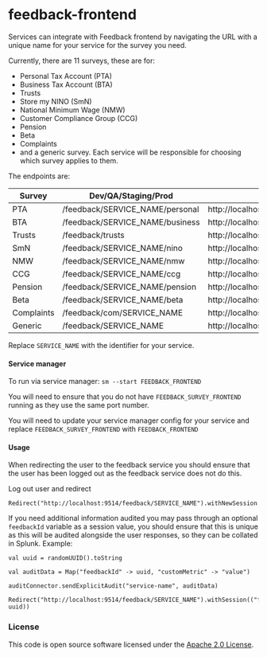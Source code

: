 
# feedback-frontend

Services can integrate with Feedback frontend by navigating the URL with a unique name for your service for the survey you need.

Currently, there are 11 surveys, these are for:
* Personal Tax Account (PTA)
* Business Tax Account (BTA)
* Trusts
* Store my NINO (SmN)
* National Minimum Wage (NMW)
* Customer Compliance Group (CCG)
* Pension
* Beta
* Complaints
* and a generic survey. Each service will be responsible for choosing which survey applies to them.

The endpoints are:

| Survey        | Dev/QA/Staging/Prod                  | Local                                                     |
|---------------|--------------------------------------|-----------------------------------------------------------|
| PTA           | /feedback/SERVICE_NAME/personal      | http://localhost:9514/feedback/SERVICE_NAME/personal      |
| BTA           | /feedback/SERVICE_NAME/business      | http://localhost:9514/feedback/SERVICE_NAME/business      |
| Trusts        | /feedback/trusts                     | http://localhost:9514/feedback/trusts                     |
| SmN           | /feedback/SERVICE_NAME/nino          | http://localhost:9514/feedback/SERVICE_NAME/nino          |
| NMW           | /feedback/SERVICE_NAME/nmw           | http://localhost:9514/feedback/SERVICE_NAME/nmw           |
| CCG           | /feedback/SERVICE_NAME/ccg           | http://localhost:9514/feedback/SERVICE_NAME/ccg           |
| Pension       | /feedback/SERVICE_NAME/pension       | http://localhost:9514/feedback/SERVICE_NAME/pension       |
| Beta          | /feedback/SERVICE_NAME/beta          | http://localhost:9514/feedback/SERVICE_NAME/beta          | 
| Complaints    | /feedback/com/SERVICE_NAME           | http://localhost:9514/feedback/com/SERVICE_NAME           |
| Generic       | /feedback/SERVICE_NAME               | http://localhost:9514/feedback/SERVICE_NAME               |

Replace `SERVICE_NAME` with the identifier for your service.

#### Service manager

To run via service manager: `sm --start FEEDBACK_FRONTEND`

You will need to ensure that you do not have `FEEDBACK_SURVEY_FRONTEND` running as they use the same port number.

You will need to update your service manager config for your service and replace `FEEDBACK_SURVEY_FRONTEND` with `FEEDBACK_FRONTEND`

#### Usage

When redirecting the user to the feedback service you should ensure that the user has been logged out as the feedback service does not do this.

Log out user and redirect
```
Redirect("http://localhost:9514/feedback/SERVICE_NAME").withNewSession
```

If you need additional information audited you may pass through an optional `feedbackId` variable as a session value, you should ensure that this is unique as this will be audited alongside the user responses, so they can be collated in Splunk.
Example:
```
val uuid = randomUUID().toString

val auditData = Map("feedbackId" -> uuid, "customMetric" -> "value")

auditConnector.sendExplicitAudit("service-name", auditData)

Redirect("http://localhost:9514/feedback/SERVICE_NAME").withSession(("feedbackId", uuid))
```
### License

This code is open source software licensed under the [Apache 2.0 License]("http://www.apache.org/licenses/LICENSE-2.0.html").

